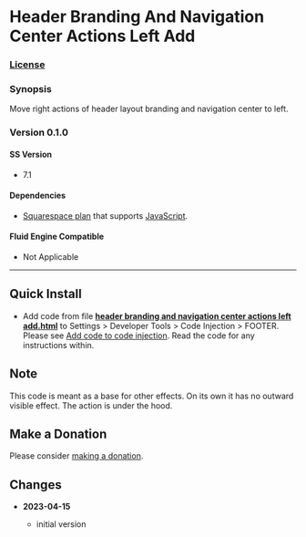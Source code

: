 # Header Branding And Navigation Center Actions Left Add

### [License][1]
    
### Synopsis

Move right actions of header layout branding and navigation center to left.

### Version 0.1.0

#### SS Version

  * 7.1

#### Dependencies

  * [Squarespace plan][2] that supports [JavaScript][3].
  
#### Fluid Engine Compatible

  * Not Applicable

---

## Quick Install

* Add code from file **[header branding and navigation center actions left
  add.html][4]** to Settings > Developer Tools > Code Injection > FOOTER. Please
  see [Add code to code injection][5]. Read the code for any instructions
  within.

## Note

This code is meant as a base for other effects. On its own it has no outward
visible effect. The action is under the hood.

## Make a Donation

Please consider [making a donation][6].

## Changes

<!-- * **2023-05-30**

  * remove errants break statement, no functional changes
  * bumped version to 0.1.1
  -->
* **2023-04-15**

  * initial version

[1]: https://github.com/tomsWebConsulting/twcsl/blob/main/LICENSE.txt#L1
[2]: https://www.squarespace.com/pricing
[3]: https://en.wikipedia.org/wiki/JavaScript
[4]: header%20branding%20and%20navigation%20center%20actions%20left%20add.html#L1
[5]: https://support.squarespace.com/hc/en-us/articles/205815908-Using-code-injection#toc-add-code-to-code-injection
[6]: https://github.com/tomsWebConsulting/twcsl#make-a-donation
